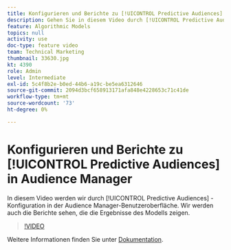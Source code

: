 ```yaml
---
title: Konfigurieren und Berichte zu [!UICONTROL Predictive Audiences]
description: Gehen Sie in diesem Video durch [!UICONTROL Predictive Audiences] -Konfiguration in der Audience Manager-Benutzeroberfläche. Zeigen Sie die Berichte an, die die Ergebnisse des Modells anzeigen.
feature: Algorithmic Models
topics: null
activity: use
doc-type: feature video
team: Technical Marketing
thumbnail: 33630.jpg
kt: 4390
role: Admin
level: Intermediate
exl-id: 5c4f8b2e-b0ed-44b6-a19c-be5ea6312646
source-git-commit: 2094d3bcf658913171afa848e4228653c71c41de
workflow-type: tm+mt
source-wordcount: '73'
ht-degree: 0%

---
```


# Konfigurieren und Berichte zu [!UICONTROL Predictive Audiences] in Audience Manager

In diesem Video werden wir durch [!UICONTROL Predictive Audiences] -Konfiguration in der Audience Manager-Benutzeroberfläche. Wir werden auch die Berichte sehen, die die Ergebnisse des Modells zeigen.

>[!VIDEO](https://video.tv.adobe.com/v/33630/?quality=12)

Weitere Informationen finden Sie unter [Dokumentation](https://experienceleague.adobe.com/docs/audience-manager/user-guide/features/algorithmic-models/predictive-audiences/predictive-audiences.html).
